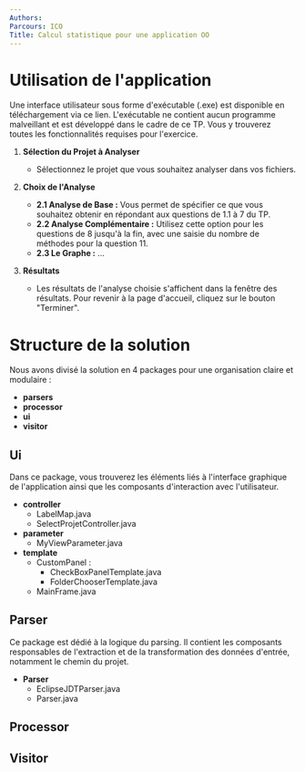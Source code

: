 ```yaml
---
Authors:
Parcours: ICO
Title: Calcul statistique pour une application OO
---
```


# Utilisation de l'application

Une interface utilisateur sous forme d'exécutable (.exe) est disponible en téléchargement via ce lien. L'exécutable ne contient aucun programme malveillant et est développé dans le cadre de ce TP. Vous y trouverez toutes les fonctionnalités requises pour l'exercice.

1. **Sélection du Projet à Analyser**

   - Sélectionnez le projet que vous souhaitez analyser dans vos fichiers.

2. **Choix de l'Analyse**

   - **2.1 Analyse de Base :** Vous permet de spécifier ce que vous souhaitez obtenir en répondant aux questions de 1.1 à 7 du TP.
   - **2.2 Analyse Complémentaire :** Utilisez cette option pour les questions de 8 jusqu'à la fin, avec une saisie du nombre de méthodes pour la question 11.
   - **2.3 Le Graphe :** ...

3. **Résultats**

   - Les résultats de l'analyse choisie s'affichent dans la fenêtre des résultats. Pour revenir à la page d'accueil, cliquez sur le bouton "Terminer".

# Structure de la solution

Nous avons divisé la solution en 4 packages pour une organisation claire et modulaire :

- **parsers**
- **processor**
- **ui**
- **visitor**

## Ui

Dans ce package, vous trouverez les éléments liés à l'interface graphique de l'application ainsi que les composants d'interaction avec l'utilisateur.

- **controller**
  - LabelMap.java
  - SelectProjetController.java
- **parameter**
  - MyViewParameter.java
- **template**
  - CustomPanel :
    - CheckBoxPanelTemplate.java
    - FolderChooserTemplate.java
  - MainFrame.java

## Parser

Ce package est dédié à la logique du parsing. Il contient les composants responsables de l'extraction et de la transformation des données d'entrée, notamment le chemin du projet.

- **Parser**
  - EclipseJDTParser.java
  - Parser.java

## Processor



## Visitor


